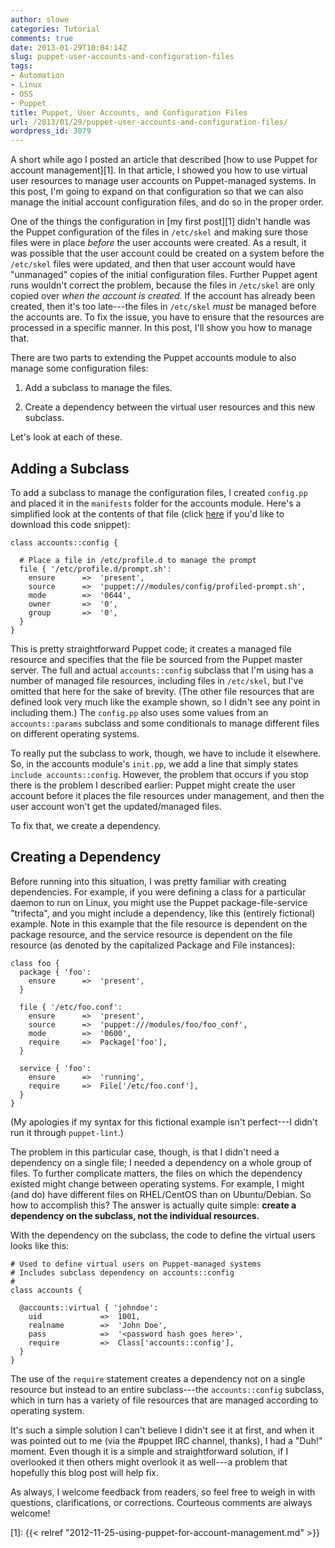 ```yaml
---
author: slowe
categories: Tutorial
comments: true
date: 2013-01-29T10:04:14Z
slug: puppet-user-accounts-and-configuration-files
tags:
- Automation
- Linux
- OSS
- Puppet
title: Puppet, User Accounts, and Configuration Files
url: /2013/01/29/puppet-user-accounts-and-configuration-files/
wordpress_id: 3079
---
```


A short while ago I posted an article that described [how to use Puppet for account management][1]. In that article, I showed you how to use virtual user resources to manage user accounts on Puppet-managed systems. In this post, I'm going to expand on that configuration so that we can also manage the initial account configuration files, and do so in the proper order.

One of the things the configuration in [my first post][1] didn't handle was the Puppet configuration of the files in `/etc/skel` and making sure those files were in place _before_ the user accounts were created. As a result, it was possible that the user account could be created on a system before the `/etc/skel` files were updated, and then that user account would have "unmanaged" copies of the initial configuration files. Further Puppet agent runs wouldn't correct the problem, because the files in `/etc/skel` are only copied over _when the account is created._ If the account has already been created, then it's too late---the files in `/etc/skel` _must_ be managed before the accounts are. To fix the issue, you have to ensure that the resources are processed in a specific manner. In this post, I'll show you how to manage that.

There are two parts to extending the Puppet accounts module to also manage some configuration files:

1. Add a subclass to manage the files.

2. Create a dependency between the virtual user resources and this new subclass.

Let's look at each of these.

## Adding a Subclass

To add a subclass to manage the configuration files, I created `config.pp` and placed it in the `manifests` folder for the accounts module. Here's a simplified look at the contents of that file (click [here](https://gist.github.com/scottslowe/4274021) if you'd like to download this code snippet):

``` puppet
class accounts::config {

  # Place a file in /etc/profile.d to manage the prompt
  file { '/etc/profile.d/prompt.sh':
    ensure      =>  'present',
    source      =>  'puppet:///modules/config/profiled-prompt.sh',
    mode        =>  '0644',
    owner       =>  '0',
    group       =>  '0',
  }
}
```

This is pretty straightforward Puppet code; it creates a managed file resource and specifies that the file be sourced from the Puppet master server. The full and actual `accounts::config` subclass that I'm using has a number of managed file resources, including files in `/etc/skel`, but I've omitted that here for the sake of brevity. (The other file resources that are defined look very much like the example shown, so I didn't see any point in including them.) The `config.pp` also uses some values from an `accounts::params` subclass and some conditionals to manage different files on different operating systems.

To really put the subclass to work, though, we have to include it elsewhere. So, in the accounts module's `init.pp`, we add a line that simply states `include accounts::config`. However, the problem that occurs if you stop there is the problem I described earlier: Puppet might create the user account before it places the file resources under management, and then the user account won't get the updated/managed files.

To fix that, we create a dependency.

## Creating a Dependency

Before running into this situation, I was pretty familiar with creating dependencies. For example, if you were defining a class for a particular daemon to run on Linux, you might use the Puppet package-file-service "trifecta", and you might include a dependency, like this (entirely fictional) example. Note in this example that the file resource is dependent on the package resource, and the service resource is dependent on the file resource (as denoted by the capitalized Package and File instances):

``` puppet
class foo {
  package { 'foo':
    ensure      =>  'present',
  }

  file { '/etc/foo.conf':
    ensure      =>  'present',
    source      =>  'puppet:///modules/foo/foo_conf',
    mode        =>  '0600',
    require     =>  Package['foo'],
  }

  service { 'foo':
    ensure      =>  'running',
    require     =>  File['/etc/foo.conf'],
  }
}
```

(My apologies if my syntax for this fictional example isn't perfect---I didn't run it through `puppet-lint`.)

The problem in this particular case, though, is that I didn't need a dependency on a single file; I needed a dependency on a whole group of files. To further complicate matters, the files on which the dependency existed might change between operating systems. For example, I might (and do) have different files on RHEL/CentOS than on Ubuntu/Debian. So how to accomplish this? The answer is actually quite simple: **create a dependency on the subclass, not the individual resources.**

With the dependency on the subclass, the code to define the virtual users looks like this:

```puppet
# Used to define virtual users on Puppet-managed systems
# Includes subclass dependency on accounts::config
#
class accounts {
 
  @accounts::virtual { 'johndoe':
    uid             =>  1001,
    realname        =>  'John Doe',
    pass            =>  '<password hash goes here>',
    require         =>  Class['accounts::config'],
  }
}
```

The use of the `require` statement creates a dependency not on a single resource but instead to an entire subclass---the `accounts::config` subclass, which in turn has a variety of file resources that are managed according to operating system.

It's such a simple solution I can't believe I didn't see it at first, and when it was pointed out to me (via the #puppet IRC channel, thanks), I had a "Duh!" moment. Even though it is a simple and straightforward solution, if I overlooked it then others might overlook it as well---a problem that hopefully this blog post will help fix.

As always, I welcome feedback from readers, so feel free to weigh in with questions, clarifications, or corrections. Courteous comments are always welcome!

[1]: {{< relref "2012-11-25-using-puppet-for-account-management.md" >}}
